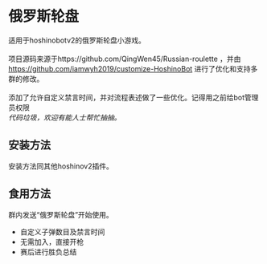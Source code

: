 # 俄罗斯轮盘
适用于hoshinobotv2的俄罗斯轮盘小游戏。<br>
 <br>
项目源码来源于https://github.com/QingWen45/Russian-roulette ，并由 https://github.com/iamwyh2019/customize-HoshinoBot 进行了优化和支持多群的修改。<br>
 <br>
添加了允许自定义禁言时间，并对流程表述做了一些优化。记得用之前给bot管理员权限<br>
*代码垃圾，欢迎有能人士帮忙抽抽。*<br>
## 安装方法
安装方法同其他hoshinov2插件。<br>
## 食用方法
群内发送“俄罗斯轮盘”开始使用。<br>
- 自定义子弹数目及禁言时间
- 无需加入，直接开枪
- 赛后进行胜负总结
